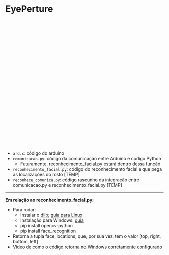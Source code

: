# EyePerture

<img href="https://github.com/RysanDeluna/EyePerture/blob/main/eyeperture%20(1).png" height="400"/>

* `ard.c`: código do arduino
* `comunicacao.py`: código da comunicação entre Arduino e código Python
  * Futuramente, reconhecimento_facial.py estará dentro dessa função
* `reconhecimento_facial.py`: código do reconhecimento facial e que pega as localizações do rosto [TEMP]
* `reconhece_comunica.py`: código rascunho  da integração entre comunicacao.py e reconhecimento_facial.py [TEMP]

---

**Em relação ao reconhecimento_facial.py:**
* Para rodar:
  * Instalar o [dlib](http://dlib.net); [guia para Linux](https://gist.github.com/ageitgey/629d75c1baac34dfa5ca2a1928a7aeaf) 
  * Instalação para Windows: [guia](https://github.com/ageitgey/face_recognition/issues/175#issue-257710508)
  * pip install opencv-python
  * pip install face_recognition
* Retorna a tupla face_locations, que, por sua vez, tem o valor [top, right, bottom, left]
* [Vídeo de como o código retorna no Windows corretamente configurado](https://www.youtube.com/watch?v=aURCHOb-zgo)
